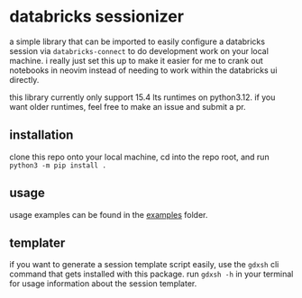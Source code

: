 # databricks sessionizer

a simple library that can be imported to easily configure a databricks session via `databricks-connect` to do development work on your local machine.  i really just set this up to make it easier for me to crank out notebooks in neovim instead of needing to work within the databricks ui directly.

this library currently only support 15.4 lts runtimes on python3.12.  if you want older runtimes, feel free to make an issue and submit a pr.

## installation
clone this repo onto your local machine, cd into the repo root, and run `python3 -m pip install .`

## usage
usage examples can be found in the [examples](./examples) folder.

## templater
if you want to generate a session template script easily, use the `gdxsh` cli command that gets installed with this package.  run `gdxsh -h` in your terminal for usage information about the session templater.
